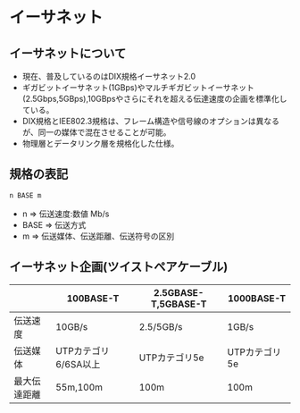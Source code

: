# イーサネット

## イーサネットについて
- 現在、普及しているのはDIX規格イーサネット2.0
- ギガビットイーサネット(1GBps)やマルチギガビットイーサネット(2.5Gbps,5GBps),10GBpsやさらにそれを超える伝達速度の企画を標準化している。
- DIX規格とIEE802.3規格は、フレーム構造や信号線のオプションは異なるが、同一の媒体で混在させることが可能。
- 物理層とデータリンク層を規格化した仕様。

## 規格の表記

```MarkDown
n BASE m
```

- n => 伝送速度:数値 Mb/s
- BASE => 伝送方式
- m => 伝送媒体、伝送距離、伝送符号の区別

## イーサネット企画(ツイストペアケーブル)
||100BASE-T|2.5GBASE-T,5GBASE-T|1000BASE-T|
|---|---|---|---|
|伝送速度|10GB/s|2.5/5GB/s|1GB/s|
|伝送媒体|UTPカテゴリ6/6SA以上|UTPカテゴリ5e|UTPカテゴリ5e|
|最大伝達距離|55m,100m|100m|100m|
